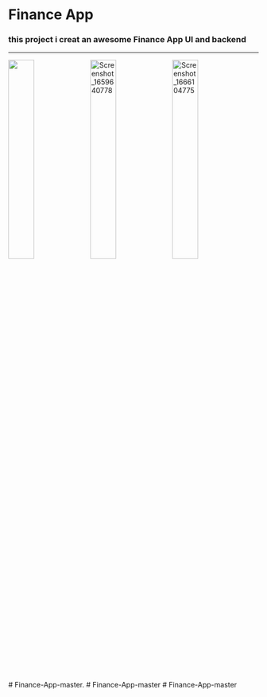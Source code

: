 <h1>Finance App</h1>

<h3>
this project i creat an awesome  Finance App UI and backend
</h3>
<p>

</p>
<hr>
<div style = "">
<img src="https://github.com/pavanmane1/Finance-App-master./assets/108447651/8d9d7ad7-f234-4b03-8faa-a0cfc8016d7b" alt="" width="32%"/>
<img src="https://github.com/pavanmane1/Finance-App-master./assets/108447651/91cd457b-b0ce-419d-8428-684376897690" alt="Screenshot_1659640778" width="32%"/>
<img src="https://github.com/pavanmane1/Finance-App-master./assets/108447651/7959e3d8-f904-4a1d-b22c-3a7596bc3226" alt="Screenshot_1666104775" width="32%"/> 
</div>
# Finance-App-master.
# Finance-App-master
# Finance-App-master
